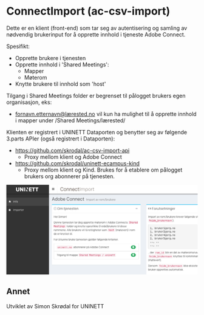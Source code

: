 # ConnectImport (ac-csv-import)

Dette er en klient (front-end) som tar seg av autentisering og samling av nødvendig brukerinput for å opprette innhold i tjeneste Adobe Connect. 

Spesifikt:

- Opprette brukere i tjenesten
- Opprette innhold i 'Shared Meetings':
  - Mapper
  - Møterom
- Knytte brukere til innhold som 'host'

Tilgang i Shared Meetings folder er begrenset til pålogget brukers egen organisasjon, eks:

- fornavn.etternavn@lærested.no vil kun ha mulighet til å opprette innhold i mapper under /Shared Meetings/lærested/

Klienten er registrert i UNINETT Dataporten og benytter seg av følgende 3.parts APIer (også registrert i Dataporten):

- https://github.com/skrodal/ac-csv-import-api
  - Proxy mellom klient og Adobe Connect
- https://github.com/skrodal/uninett-ecampus-kind
  - Proxy mellom klient og Kind. Brukes for å etablere om pålogget brukers org abonnerer på tjenesten.

![Preview](/app/img/ConnectImport.png)

## Annet ##

Utviklet av Simon Skrødal for UNINETT